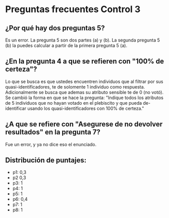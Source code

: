 # Preguntas frecuentes Control 3

## ¿Por qué hay dos preguntas 5?
Es un error. La pregunta 5 son dos partes (a) y (b). La segunda pregunta 5 (b) la puedes calcular a partir de la primera pregunta 5 (a).

## ¿En la pregunta 4 a que se refieren con "100% de certeza"?

Lo que se busca es que ustedes encuentren individuos que al filtrar por sus quasi-identificadores, te de solomente 1 individuo como respuesta. Adicionalmente se busca que ademas su atributo sensible te de 0 (no votó).
Se cambió la forma en que se hace la pregunta: "Indique todos los atributos de 5 individuos que no hayan votado en el plebiscito y que pueda de-identificar usando los quasi-identificadores con 100% de certeza."

## ¿A que se refiere con "Asegurese de no devolver resultados" en la pregunta 7?

Fue un error, y ya no dice eso el enunciado.

## Distribución de puntajes:
 - p1: 0,3
 - p2 0,3
 - p3: 1
 - p4: 1
 - p5: 1
 - p6: 0,4
 - p7: 1
 - p8: 1
